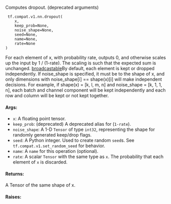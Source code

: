 
Computes dropout. (deprecated arguments)

```
 tf.compat.v1.nn.dropout(
    x,
    keep_prob=None,
    noise_shape=None,
    seed=None,
    name=None,
    rate=None
)
```

For each element of x, with probability rate, outputs 0, and otherwise scales up the input by 1 / (1-rate). The scaling is such that the expected sum is unchanged.
[broadcastable](http://docs.scipy.org/doc/numpy/user/basics.broadcasting.html)By default, each element is kept or dropped independently. If noise_shape is specified, it must be  to the shape of x, and only dimensions with noise_shape[i] == shape(x)[i] will make independent decisions. For example, if shape(x) = [k, l, m, n] and noise_shape = [k, 1, 1, n], each batch and channel component will be kept independently and each row and column will be kept or not kept together.

#### Args:
- `x`: A floating point tensor.
- `keep_prob`: (deprecated) A deprecated alias for (`1-rate`).
- `noise_shape`: A 1-D `Tensor` of type `int32`, representing the shape for randomly generated keep/drop flags.
- `seed`: A Python integer. Used to create random `seed`s. See `tf.compat.v1.set_random_seed` for behavior.
- `name`: A `name` for this operation (optional).
- `rate`: A scalar `Tensor` with the same type as `x`. The probability that each element of `x` is discarded.
#### Returns:

A Tensor of the same shape of x.
#### Raises:
